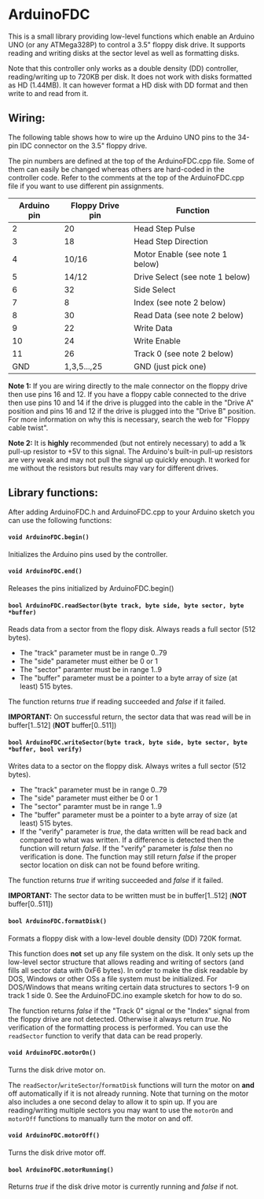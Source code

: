 # ArduinoFDC

This is a small library providing low-level functions which enable an
Arduino UNO (or any ATMega328P) to control a 3.5" floppy disk drive.
It supports reading and writing disks at the sector level as well as 
formatting disks.

Note that this controller only works as a double density (DD) controller,
reading/writing up to 720KB per disk. It does not work with disks formatted
as HD (1.44MB). It can however format a HD disk with DD format and then
write to and read from it.

## Wiring:

The following table shows how to wire up the Arduino UNO pins to the 34-pin IDC
connector on the 3.5" floppy drive. 

The pin numbers are defined at the top of the ArduinoFDC.cpp file. Some of them can 
easily be changed whereas others are hard-coded in the controller code. Refer to 
the comments at the top of the ArduinoFDC.cpp file if you want to use different
pin assignments.

Arduino pin  | Floppy Drive pin | Function
-------------|------------------|-------------------------
2            | 20               | Head Step Pulse
3            | 18               | Head Step Direction
4            | 10/16            | Motor Enable (see note 1 below)
5            | 14/12            | Drive Select (see note 1 below)
6            | 32               | Side Select
7            | 8 	              | Index (see note 2 below)
8            | 30               | Read Data (see note 2 below)
9            | 22               | Write Data
10           | 24               | Write Enable
11           | 26               | Track 0 (see note 2 below)
GND          | 1,3,5...,25      | GND (just pick one)

**Note 1:**
If you are wiring directly to the male connector on the floppy drive then
use pins 16 and 12. If you have a floppy cable connected to the drive then
use pins 10 and 14 if the drive is plugged into the cable in the "Drive A"
position and pins 16 and 12 if the drive is plugged into the "Drive B" position.
For more information on why this is necessary, search the web for "Floppy
cable twist".

**Note 2:**
It is **highly** recommended (but not entirely necessary) to add a 1k 
pull-up resistor to +5V to this signal. The Arduino's built-in pull-up
resistors are very weak and may not pull the signal up quickly enough. 
It worked for me without the resistors but results may vary for different
drives.

## Library functions:

After adding ArduinoFDC.h and ArduinoFDC.cpp to your Arduino sketch you
can use the following functions:

#### `void ArduinoFDC.begin()`
Initializes the Arduino pins used by the controller. 

#### `void ArduinoFDC.end()`
Releases the pins initialized by ArduinoFDC.begin()

#### `bool ArduinoFDC.readSector(byte track, byte side, byte sector, byte *buffer)`
Reads data from a sector from the flopy disk. Always reads a full sector (512 bytes).

* The "track" parameter must be in range 0..79
* The "side" parameter must either be 0 or 1
* The "sector" paramter must be in range 1..9
* The "buffer" parameter must be a pointer to a byte array of size (at least) 515 bytes.

The function returns *true* if reading succeeded and *false* if it failed.

**IMPORTANT:** On successful return, the sector data that was read will be in buffer[1..512] (**NOT** buffer[0..511])

#### `bool ArduinoFDC.writeSector(byte track, byte side, byte sector, byte *buffer, bool verify)`
Writes data to a sector on the floppy disk. Always writes a full sector (512 bytes).

* The "track" parameter must be in range 0..79
* The "side" parameter must either be 0 or 1
* The "sector" paramter must be in range 1..9
* The "buffer" parameter must be a pointer to a byte array of size (at least) 515 bytes.
* If the "verify" parameter is *true*, the data written will be read back and compared to what was written.
If a difference is detected then the function will return *false*.
If the "verify" parameter is *false* then no verification is done. The function may still return *false*
if the proper sector location on disk can not be found before writing.

The function returns *true* if writing succeeded and *false* if it failed.

**IMPORTANT:** The sector data to be written must be in buffer[1..512] (**NOT** buffer[0..511])

#### `bool ArduinoFDC.formatDisk()`
Formats a floppy disk with a low-level double density (DD) 720K format.

This function does **not** set up any file system on the disk. It only sets up the 
low-level sector structure that allows reading and writing of sectors (and fills all
sector data with 0xF6 bytes). In order to make the disk readable by DOS, Windows
or other OSs a file system must be initialized. For DOS/Windows that means writing 
certain data structures to sectors 1-9 on track 1 side 0. See the ArduinoFDC.ino 
example sketch for how to do so.

The function returns *false* if the "Track 0" signal or the "Index" signal from
the floppy drive are not detected. Otherwise it always return *true*.
No verification of the formatting process is performed. You can use the `readSector`
function to verify that data can be read properly.

#### `void ArduinoFDC.motorOn()`
Turns the disk drive motor on. 

The `readSector`/`writeSector`/`formatDisk` functions will turn  the motor on **and** off 
automatically if it is not already running. Note that turning on the motor also includes
a one second delay to allow it to spin up.  If you are reading/writing multiple sectors
you may want to use the `motorOn` and `motorOff` functions to manually turn the motor on
and off.

#### `void ArduinoFDC.motorOff()`
Turns the disk drive motor off. 

#### `bool ArduinoFDC.motorRunning()`
Returns *true* if the disk drive motor is currently running and *false* if not.
